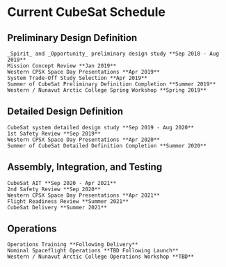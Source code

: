 # Current CubeSat Schedule

## Preliminary Design Definition 
    _Spirit_ and _Opportunity_ preliminary design study **Sep 2018 - Aug 2019**
    Mission Concept Review **Jan 2019**
    Western CPSX Space Day Presentations **Apr 2019**
    System Trade-Off Study Selection **Apr 2019**
    Summer of CubeSat Preliminary Definition Completion **Summer 2019**
    Western / Nunavut Arctic College Spring Workshop **Spring 2019**

## Detailed Design Definition 
    CubeSat system detailed design study **Sep 2019 - Aug 2020**
    1st Safety Review **Sep 2019**
    Western CPSX Space Day Presentations **Apr 2020**
    Summer of CubeSat Detailed Definition Completion **Summer 2020**

## Assembly, Integration, and Testing
    CubeSat AIT **Sep 2020 - Apr 2021**
    2nd Safety Review **Sep 2020**
    Western CPSX Space Day Presentations **Apr 2021**
    Flight Readiness Review **Summer 2021**
    CubeSat Delivery **Summer 2021**

## Operations
    Operations Training **Following Delivery**
    Nominal Spaceflight Operations **TBD Following Launch**
    Western / Nunavut Arctic College Operations Workshop **TBD**